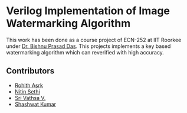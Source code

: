 # Verilog Implementation of Image Watermarking Algorithm

This work has been done as a course project of ECN-252 at IIT Roorkee under [Dr. Bishnu Prasad Das](https://www.iitr.ac.in/departments/ECE/pages/People+Bishnu_Prasad_Das.html).
This projects implements a key based watermarking algorithm which can reverified with high accuracy.
## Contributors
  * [Rohith Asrk](https://github.com/rohithasrk)
  * [Nitin Sethi]()
  * [Sri Vathsa V.](https://github.com/saisrivathsa)
  * [Shashwat Kumar]()
